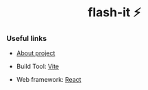 <h1 align="center">flash-it ⚡️</h1>

### Useful links

- [About project](https://docs.google.com/document/d/1hXkXxM_j4K1mDqYpHeHhxaaEWka5h42No22FLUwc4sc/edit?pli=1)

- Build Tool: [Vite](https://vitejs.dev/guide/#overview)
- Web framework: [React](https://react.dev/)
